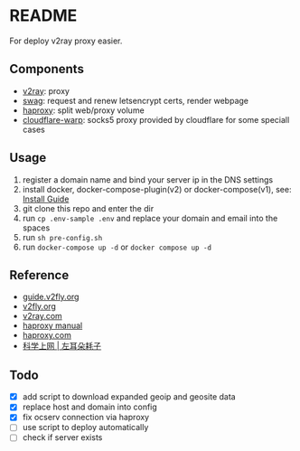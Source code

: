 # README

For deploy v2ray proxy easier.

## Components

* [v2ray](https://github.com/v2fly/v2ray-core): proxy
* [swag](https://github.com/linuxserver/docker-swag): request and renew letsencrypt certs, render webpage
* [haproxy](https://github.com/haproxy/haproxy): split web/proxy volume
* [cloudflare-warp](https://developers.cloudflare.com/warp-client/get-started/linux/): socks5 proxy provided by cloudflare for some speciall cases

## Usage

1. register a domain name and bind your server ip in the DNS settings
2. install docker, docker-compose-plugin(v2) or docker-compose(v1), see: [Install Guide](https://docs.docker.com/engine/install/)
3. git clone this repo and enter the dir
4. run `cp .env-sample .env` and replace your domain and email into the spaces
5. run `sh pre-config.sh`
6. run `docker-compose up -d` or `docker compose up -d`

## Reference

* [guide.v2fly.org](https://guide.v2fly.org/advanced/quic.html)
* [v2fly.org](https://www.v2fly.org/v5/config/inbound.html)
* [v2ray.com](https://www.v2ray.com/chapter_02/policy.html)
* [haproxy manual](https://docs.haproxy.org/dev/configuration.html)
* [haproxy.com](https://www.haproxy.com/documentation/hapee/latest/load-balancing/protocols/http-2/)
* [科学上网 | 左耳朵耗子](https://haoel.github.io/#94-cloudflare-warp-%E5%8E%9F%E7%94%9F-ip)

## Todo

* [x] add script to download expanded geoip and geosite data
* [x] replace host and domain into config
* [x] fix ocserv connection via haproxy
* [ ] use script to deploy automatically
* [ ] check if server exists
